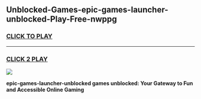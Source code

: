 
## Unblocked-Games-epic-games-launcher-unblocked-Play-Free-nwppg
<h3>
<a href="https://premium76.site?title=epic-games-launcher-unblocked&ref=20A">CLICK TO PLAY</a></h3>
<hr>

<h3>
<a href="https://premium76.site?title=epic-games-launcher-unblocked&ref=20A">CLICK 2 PLAY</a>
  
</h3>

<a href="https://premium76.site?title=epic-games-launcher-unblocked&ref=20A"><img src="https://clearcache.store/games.png"></a>


**epic-games-launcher-unblocked games unblocked: Your Gateway to Fun and Accessible Online Gaming**
